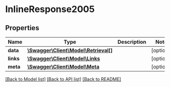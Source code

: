 # InlineResponse2005

## Properties
Name | Type | Description | Notes
------------ | ------------- | ------------- | -------------
**data** | [**\Swagger\Client\Model\Retrieval[]**](Retrieval.md) |  | [optional] 
**links** | [**\Swagger\Client\Model\Links**](Links.md) |  | [optional] 
**meta** | [**\Swagger\Client\Model\Meta**](Meta.md) |  | [optional] 

[[Back to Model list]](../../README.md#documentation-for-models) [[Back to API list]](../../README.md#documentation-for-api-endpoints) [[Back to README]](../../README.md)

